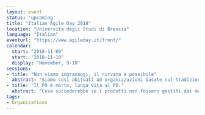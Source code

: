 ```yaml
---
layout: event
status: 'upcoming'
title: "Italian Agile Day 2018"
location: "Università degli Studi di Brescia"
language: "Italian"
eventurl: "https://www.agileday.it/front/"
calendar:
  start: "2018-11-09"
  start: "2018-11-10"
  display: "November, 9-10"
sessions:
- title: "Non siamo ingranaggi, il nirvana è possibile"
  abstract: "Siamo così abituati ad organizzazioni basate sul tradizionale organigramma che diamo per scontato che sia l'unica opzione. Un approccio differente è possibile? Quando sono entrato in Particular, era un'organizzazione tradizionale, sebbene distribuita. Avevamo manager e una gerarchia. Un anno dopo la decisione di rivoluzionare tutto. La miglior decisione di sempre. Intraprenderemo un viaggio che ci permetterà di scoprire che un modello organizzativo diverso è possibile, che un processo decisionale dall'alto verso il basso non è l'unica opzione e che possiamo organizzare la vita lavorativa intorno a quella privata in funzione di un ottimo 'life-work balance'"
- title: "Il PO è morto, lunga vita al PO."
  abstract: "Cosa succederebbe se i prodotti non fossero gestiti dai manager? O addirittura, cosa se i manager non ci fossero proprio? Chi si prenderebbe la responsabilità di definire la priorità nel backlog? In Particular Software non c’è una struttura gerarchica. La gestione dei prodotti, intesa come vera e propria product ownership, è responsabilità di tutti. Sembra quasi che gli internati siano anche i gestori del manicomio. Non è proprio distante dalla realtà. Oggigiorno sempre più aziende si stanno orientando verso strutture organizzative fluide. Che cosa si può fare per abilitare chiunque a prendere decisioni a qualsiasi livello? C’è un modo per condividere il processo decisionale? Guarderemo come è strutturata Particular Software al fine di abilitare tutto ciò. Analizzeremo come vengono risolti i problemi e quali processi e strumenti utilizziamo per prendere decisioni. Tutto senza infermieri, ooops, senza manager."
tags:
- Organizations
---
```

